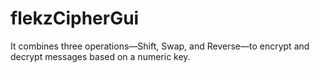 # flekzCipherGui
 It combines three operations—Shift, Swap, and Reverse—to encrypt and decrypt messages based on a numeric key.

